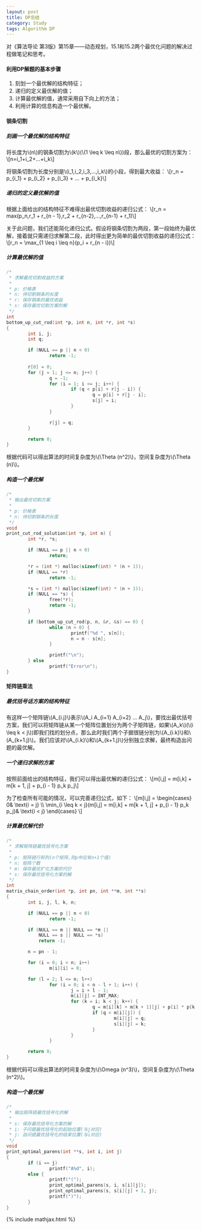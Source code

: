 ```yaml
---
layout: post
title: DP总结
category: Study
tags: Algorithm DP
---
```


对《算法导论 第3版》第15章——动态规划，15.1和15.2两个最优化问题的解决过程做笔记和思考。

#### 利用DP解题的基本步骤

1. 刻划一个最优解的结构特征；
2. 递归的定义最优解的值；
3. 计算最优解的值，通常采用自下向上的方法；
4. 利用计算的信息构造一个最优解。

#### 钢条切割

##### 刻画一个最优解的结构特征

将长度为\\(n\\)的钢条切割为\\(k\\)(\\(1 \leq k \leq n\\))段，那么最优的切割方案为：
\\[n=i_1+i_2+...+i_k\\]

将钢条切割为长度分别是\\(i_1,i_2,i_3,...,i_k\\)的小段，得到最大收益：
\\[r_n = p_{i_1} + p_{i_2} + p_{i_3} + ... + p_{i_k}\\]

##### 递归的定义最优解的值

根据上面给出的结构特征不难得出最优切割收益的递归公式：
\\[r_n = max(p_n,r_1 + r_{n - 1},r_2 + r_{n-2},...,r_{n-1} + r_1)\\]

关于此问题，我们还能简化递归公式。假设将钢条切割为两段，第一段始终为最优解，接着就只需递归求解第二段，此时得出更为简单的最优切割收益的递归公式：
\\[r_n = \max_{1 \leq i \leq n}(p_i + r_{n - i})\\]

##### 计算最优解的值

```c
/*
 * 求解最优切割收益的方案
 *
 * p: 价格表
 * n: 待切割钢条的长度
 * r: 保存钢条的最优收益
 * s: 保存最优切割方案的解
 */
int
bottom_up_cut_rod(int *p, int n, int *r, int *s)
{
        int i, j;
        int q;

        if (NULL == p || n < 0)
                return -1;
        
        r[0] = 0;
        for (j = 1; j <= n; j++) {
                q = -1;
                for (i = 1; i <= j; i++) {
                        if (q < p[i] + r[j - i]) {
                                q = p[i] + r[j - i];
                                s[j] = i;
                        }
                }

                r[j] = q;
        }

        return 0;
}
```

根据代码可以得出算法的时间复杂度为\\(\Theta (n^2)\\)，空间复杂度为\\(\Theta (n)\\)。

##### 构造一个最优解

```c
/*
 * 输出最优切割方案
 *
 * p: 价格表
 * n: 待切割钢条的长度
 */
void
print_cut_rod_solution(int *p, int n) {
        int *r, *s;

        if (NULL == p || n < 0)
                return;

        *r = (int *) malloc(sizeof(int) * (n + 1));
        if (NULL == *r)
                return -1;

        *s = (int *) malloc(sizeof(int) * (n + 1));
        if (NULL == *s) {
                free(*r);
                return -1;
        }

        if (bottom_up_cut_rod(p, n, &r, &s) == 0) {
                while (n > 0) {
                        printf("%d ", s[n]);
                        n = n - s[n];
                }

                printf("\n");
        } else
                printf("Error\n");
}
```

#### 矩阵链乘法

##### 最优括号话方案的结构特征

有这样一个矩阵链\\(A_{i.j}\\)表示\\(A_i A_{i+1} A_{i+2} ... A_j\\)，要找出最优括号方案，我们可以将矩阵链从某一个矩阵位置划分为两个子矩阵链，如果\\(A_k\\)(\\(i \leq k < j\\))即我们找的划分点，那么此时我们两个子据很链分别为\\(A_{i.k}\\)和\\(A_{k+1.j}\\)。我们应该对\\(A_{i.k}\\)和\\(A_{k+1.j}\\)分别独立求解，最终构造出问题的最优解。

##### 一个递归求解的方案

按照前面给出的结构特征，我们可以得出最优解的递归公式：
\\[m\[i,j\] = m\[i,k\] + m\[k + 1, j\] + p_{i - 1} p_k p_j\\]

为了检查所有可能的情况，可以完善递归公式，如下：
\\[m\[i,j\] = 
\\begin{cases} 
0& \\text{i = j} \\\\
\min_{i \leq k < j}(m\[i,j\] = m\[i,k\] + m\[k + 1, j\] + p_{i - 1} p_k p_j)& \\text{i < j}
\\end{cases}
\\]

##### 计算最优解代价

```c
/*
 * 求解矩阵链最优括号化方案
 *
 * p: 矩阵链行和列(n个矩阵,则p中应有n+1个值)
 * n: 矩阵个数
 * m: 保存最优扩化方案的代价
 * s: 保存最优括号化方案的解
 */
int
matrix_chain_order(int *p, int pn, int **m, int **s)
{
        int i, j, l, k, n;

        if (NULL == p || n < 0)
                return -1;

        if (NULL == m || NULL == *m ||
            NULL == s || NULL == *s)
            return -1;

        n = pn - 1;

        for (i = 0; i < n; i++)
                m[i][i] = 0;

        for (l = 2; l <= n; l++)
                for (i = 0; i < n - l + 1; i++) {
                        j = i + l - 1;
                        m[i][j] = INT_MAX;
                        for (k = i; k < j; k++) {
                                q = m[i][k] + m[k + 1][j] + p[i] * p[k + 1] * p[j + 1];
                                if (q < m[i][j]) {
                                        m[i][j] = q;
                                        s[i][j] = k;
                                }
                        }
                }

        return 0;
}
```

根据代码可以得出算法的时间复杂度为\\(\Omega (n^3)\\)，空间复杂度为\\(\Theta (n^2)\\)。

##### 构造一个最优解

```c
/*
 * 输出矩阵链最优括号化的解
 *
 * s: 保存最优括号化方案的解
 * i: 子问题最优括号化的起始位置(与j对应)
 * j: 自问提最优括号化的结束位置(与i对应)
 */
void
print_optimal_parens(int **s, int i, int j)
{
        if (i == j)
                printf("A%d", i);
        else {
                printf("(");
                print_optimal_parens(s, i, s[i][j]);
                print_optimal_parens(s, s[i][j] + 1, j);
                printf(")");
        }
}
```

{% include mathjax.html %}
